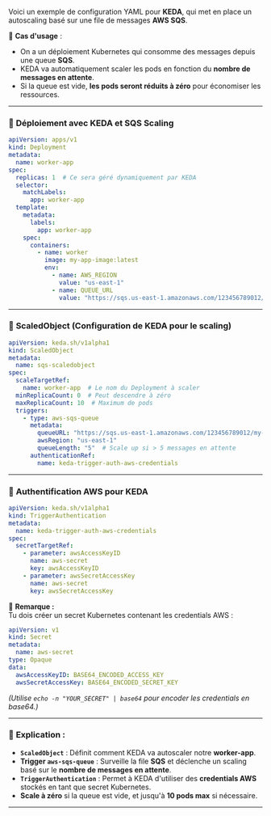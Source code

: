 Voici un exemple de configuration YAML pour **KEDA**, qui met en place un autoscaling basé sur une file de messages **AWS SQS**.  

📌 **Cas d'usage** :  
- On a un déploiement Kubernetes qui consomme des messages depuis une queue **SQS**.  
- KEDA va automatiquement scaler les pods en fonction du **nombre de messages en attente**.  
- Si la queue est vide, **les pods seront réduits à zéro** pour économiser les ressources.

---

### 📜 **Déploiement avec KEDA et SQS Scaling**
```yaml
apiVersion: apps/v1
kind: Deployment
metadata:
  name: worker-app
spec:
  replicas: 1  # Ce sera géré dynamiquement par KEDA
  selector:
    matchLabels:
      app: worker-app
  template:
    metadata:
      labels:
        app: worker-app
    spec:
      containers:
        - name: worker
          image: my-app-image:latest
          env:
            - name: AWS_REGION
              value: "us-east-1"
            - name: QUEUE_URL
              value: "https://sqs.us-east-1.amazonaws.com/123456789012/my-queue"
```

---

### 📜 **ScaledObject (Configuration de KEDA pour le scaling)**
```yaml
apiVersion: keda.sh/v1alpha1
kind: ScaledObject
metadata:
  name: sqs-scaledobject
spec:
  scaleTargetRef:
    name: worker-app  # Le nom du Deployment à scaler
  minReplicaCount: 0  # Peut descendre à zéro
  maxReplicaCount: 10  # Maximum de pods
  triggers:
    - type: aws-sqs-queue
      metadata:
        queueURL: "https://sqs.us-east-1.amazonaws.com/123456789012/my-queue"
        awsRegion: "us-east-1"
        queueLength: "5"  # Scale up si > 5 messages en attente
      authenticationRef:
        name: keda-trigger-auth-aws-credentials
```

---

### 📜 **Authentification AWS pour KEDA**
```yaml
apiVersion: keda.sh/v1alpha1
kind: TriggerAuthentication
metadata:
  name: keda-trigger-auth-aws-credentials
spec:
  secretTargetRef:
    - parameter: awsAccessKeyID
      name: aws-secret
      key: awsAccessKeyID
    - parameter: awsSecretAccessKey
      name: aws-secret
      key: awsSecretAccessKey
```

📌 **Remarque :**  
Tu dois créer un secret Kubernetes contenant les credentials AWS :

```yaml
apiVersion: v1
kind: Secret
metadata:
  name: aws-secret
type: Opaque
data:
  awsAccessKeyID: BASE64_ENCODED_ACCESS_KEY
  awsSecretAccessKey: BASE64_ENCODED_SECRET_KEY
```
*(Utilise `echo -n "YOUR_SECRET" | base64` pour encoder les credentials en base64.)*

---

### 🎯 **Explication** :
- **`ScaledObject`** : Définit comment KEDA va autoscaler notre **worker-app**.
- **Trigger `aws-sqs-queue`** : Surveille la file **SQS** et déclenche un scaling basé sur le **nombre de messages en attente**.
- **`TriggerAuthentication`** : Permet à KEDA d'utiliser des **credentials AWS** stockés en tant que secret Kubernetes.
- **Scale à zéro** si la queue est vide, et jusqu'à **10 pods max** si nécessaire.

---
